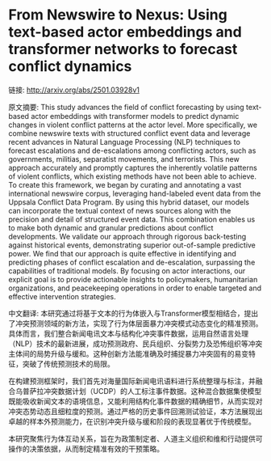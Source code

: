 # From Newswire to Nexus: Using text-based actor embeddings and transformer networks to forecast conflict dynamics

链接: http://arxiv.org/abs/2501.03928v1

原文摘要:
This study advances the field of conflict forecasting by using text-based
actor embeddings with transformer models to predict dynamic changes in violent
conflict patterns at the actor level. More specifically, we combine newswire
texts with structured conflict event data and leverage recent advances in
Natural Language Processing (NLP) techniques to forecast escalations and
de-escalations among conflicting actors, such as governments, militias,
separatist movements, and terrorists. This new approach accurately and promptly
captures the inherently volatile patterns of violent conflicts, which existing
methods have not been able to achieve. To create this framework, we began by
curating and annotating a vast international newswire corpus, leveraging
hand-labeled event data from the Uppsala Conflict Data Program. By using this
hybrid dataset, our models can incorporate the textual context of news sources
along with the precision and detail of structured event data. This combination
enables us to make both dynamic and granular predictions about conflict
developments. We validate our approach through rigorous back-testing against
historical events, demonstrating superior out-of-sample predictive power. We
find that our approach is quite effective in identifying and predicting phases
of conflict escalation and de-escalation, surpassing the capabilities of
traditional models. By focusing on actor interactions, our explicit goal is to
provide actionable insights to policymakers, humanitarian organizations, and
peacekeeping operations in order to enable targeted and effective intervention
strategies.

中文翻译:
本研究通过将基于文本的行为体嵌入与Transformer模型相结合，提出了冲突预测领域的新方法，实现了行为体层面暴力冲突模式动态变化的精准预测。具体而言，我们整合新闻电讯文本与结构化冲突事件数据，运用自然语言处理（NLP）技术的最新进展，成功预测政府、民兵组织、分裂势力及恐怖组织等冲突主体间的局势升级与缓和。这种创新方法能准确及时捕捉暴力冲突固有的易变特征，突破了传统预测技术的局限。

在构建预测框架时，我们首先对海量国际新闻电讯语料进行系统整理与标注，并融合乌普萨拉冲突数据计划（UCDP）的人工标注事件数据。这种混合数据集使模型既能吸收新闻文本的语境信息，又能利用结构化事件数据的精确细节，从而实现对冲突态势动态且细粒度的预测。通过严格的历史事件回溯测试验证，本方法展现出卓越的样本外预测能力，在识别冲突升级与缓和阶段的表现显著优于传统模型。

本研究聚焦行为体互动关系，旨在为政策制定者、人道主义组织和维和行动提供可操作的决策依据，从而制定精准有效的干预策略。
